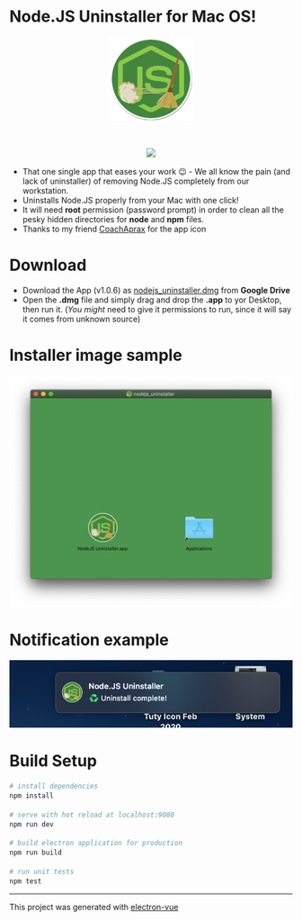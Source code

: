 # Node.JS Uninstaller for Mac OS!

<p align="center"><img src="https://github.com/tutyamxx/nodejs-uninstaller-macos/blob/master/src/renderer/assets/images/app_icon.png" width="150" height="150"></p><br>
<p align="center"><img src="https://github.com/tutyamxx/nodejs-uninstaller-macos/blob/master/download_files/nodejs_uninstaller_example_updated.gif"></p>

* That one single app that eases your work 😉 - We all know the pain (and lack of uninstaller) of removing Node.JS completely from our workstation.
* Uninstalls Node.JS properly from your Mac with one click!
* It will need **root** permission (password prompt) in order to clean all the pesky hidden directories for **node** and **npm** files.
* Thanks to my friend [CoachAprax](https://www.youtube.com/user/freeAEgraphics) for the app icon

# Download

* Download the App (v1.0.6) as [nodejs_uninstaller.dmg](https://drive.google.com/open?id=1n1dPIbvsGsGuCs9eHMG-rK7hVTcyN1bf) from **Google Drive**
* Open the **.dmg** file and simply drag and drop the **.app** to yor Desktop, then run it. (*You might* need to give it permissions to run, since it will say it comes from unknown source)

# Installer image sample

<p align="center"><img src="https://github.com/tutyamxx/nodejs-uninstaller-macos/blob/master/download_files/installer_dmg.png"></p>

# Notification example
<p align="center"><img src="https://github.com/tutyamxx/nodejs-uninstaller-macos/blob/master/download_files/notification.png"></p>

# Build Setup

``` bash
# install dependencies
npm install

# serve with hot reload at localhost:9080
npm run dev

# build electron application for production
npm run build

# run unit tests
npm test
```

---

This project was generated with [electron-vue](https://github.com/SimulatedGREG/electron-vue)
